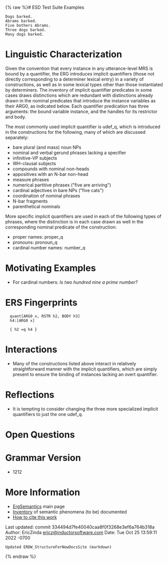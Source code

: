 {% raw %}# ESD Test Suite Examples

    Dogs barked.
    Abrams barked.
    Five bothers Abrams.
    Three dogs barked.
    Many dogs barked.

# Linguistic Characterization

Given the convention that every instance in any utterance-level MRS is
bound by a quantifier, the ERG introduces implicit quantifiers (those
not directly corresponding to a determiner lexical entry) in a variety
of constructions, as well as in some lexical types other than those
instantiated by determiners. The inventory of implicit quantifier
predicates in some cases draws distinctions which are redundant with
distinctions already drawn in the nominal predicates that introduce the
instance variables as their ARG0, as indicated below. Each quantifier
predication has three arguments: the bound variable instance, and the
handles for its restrictor and body.

The most commonly used implicit quantifier is udef\_q, which is
introduced in the constructions for the following, many of which are
discussed separately:

- bare plural (and mass) noun NPs
- nominal and verbal gerund phrases lacking a specifier
- infinitive-VP subjects
- WH-clausal subjects
- compounds with nominal non-heads
- appositives with an N-bar non-head
- measure phrases
- numerical partitive phrases ("five are arriving")
- cardinal adjectives in bare NPs ("five cats")
- coordination of nominal phrases
- N-bar fragments
- parenthetical nominals

More specific implicit quantifiers are used in each of the following
types of phrases, where the distinction is in each case drawn as well in
the corresponding nominal predicate of the construction:

- proper names: proper\_q
- pronouns: pronoun\_q
- cardinal number names: number\_q

# Motivating Examples

- For cardinal numbers: *Is two hundred nine a prime number?*

# ERS Fingerprints

      quant[ARG0 x, RSTR h2, BODY h3]
      h4:[ARG0 x]
    
      { h2 =q h4 }

# Interactions

- Many of the constructions listed above interact in relatively
straightforward manner with the implicit quantifiers, which are
simply present to ensure the binding of instances lacking an overt
quantifier.

# Reflections

- It is tempting to consider changing the three more specialized
implicit quantifiers to just the one udef\_q.

# Open Questions

# Grammar Version

- 1212

# More Information

- [ErgSemantics](../ErgSemantics) main page
- [Inventory](../ErgSemantics_Inventory) of semantic phenomena (to be)
documented
- [How to cite this work](../ErgSemantics_HowToCite)

Last updated: commit 334494d7fe40040caa8f0f3268e3ef6a764b318a
Author: EricZinda <ericz@inductorsoftware.com>
Date:   Tue Oct 25 13:59:11 2022 -0700

    Updated ERDW_StructureForNewDocsSite (markdown)
{% endraw %}